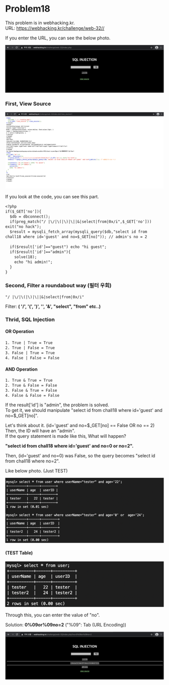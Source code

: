 Problem18
===========   

This problem is in webhacking.kr.   
URL: <https://webhacking.kr/challenge/web-32//>   
 
If you enter the URL, you can see the below photo.   
      
<img src="./image/1.png"/> 

### First, View Source   
   
<img src="./image/2.png"/>   
    
If you look at the code, you can see this part. 
    
```   
<?php
if($_GET['no']){
  $db = dbconnect();
  if(preg_match("/ |\/|\(|\)|\||&|select|from|0x/i",$_GET['no'])) exit("no hack");
  $result = mysqli_fetch_array(mysqli_query($db,"select id from chall18 where id='guest' and no=$_GET[no]")); // admin's no = 2

  if($result['id']=="guest") echo "hi guest";
  if($result['id']=="admin"){
    solve(18);
    echo "hi admin!";
  }
}
```   
    
### Second, Filter a roundabout way (필터 우회)    

```   
"/ |\/|\(|\)|\||&|select|from|0x/i"  
```   

Filter: <strong>( '/', '(', ')', '\', '&', "select", "from" etc..) </strong>    
       
### Thrid, SQL Injection    
     
#### OR Operation   

```  
1. True | True = True 
2. True | False = True 
3. False | True = True 
4. False | False = False 
```    

#### AND Operation 
     
```   
1. True & True = True 
2. True & False = False 
3. False & True = False 
4. False & False = False 
```    
      
If the result['id'] is "admin", the problem is solved.    
To get it, we should manipulate "select id from chall18 where id='guest' and no=$_GET[no]".   
     
Let's think about it. (id='guest' and no=$_GET[no] == False OR no == 2)    
Then, the ID will have an "admin".    
If the query statement is made like this, What will happen?    
     
<strong>"select id from chall18 where id='guest' and no=0 or no=2".</strong>    
    
Then, (id='guest' and no=0) was False, so the query becomes "select id from chall18 where no=2".

Like below photo. (Just TEST)   
    
<img src="./image/5.png"/>    
     
#### (TEST Table)   
   
<img src="./image/6.png"/>    
    
Through this, you can enter the value of "no".     
   
Solution: <strong>0%09or%09no=2</strong> ("%09": Tab (URL Encoding))
    
<img src="./image/4.png"/>    
     

